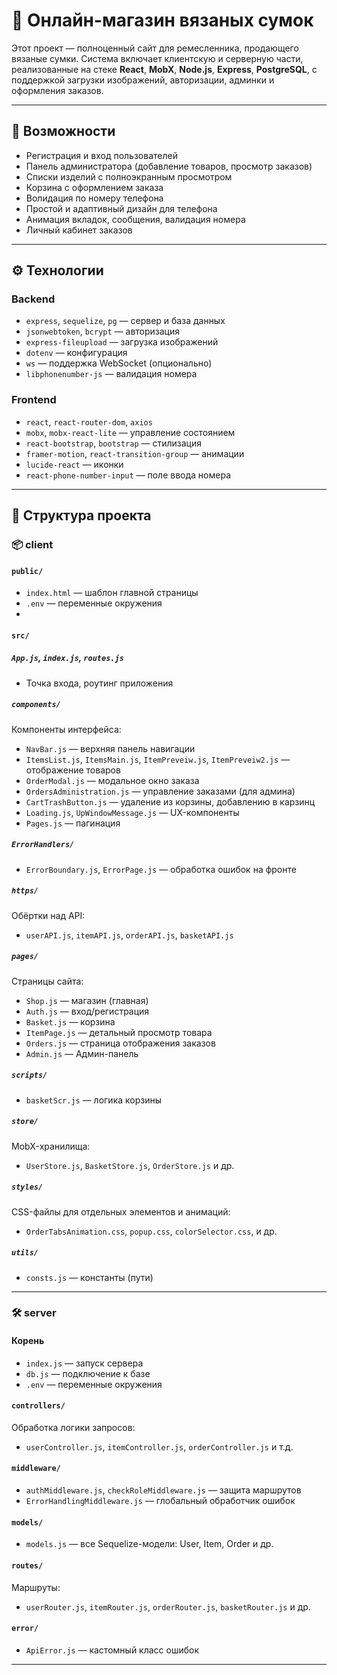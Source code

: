 # 🧶 Онлайн-магазин вязаных сумок

Этот проект — полноценный сайт для ремесленника, продающего вязаные сумки. Система включает клиентскую и серверную части, реализованные на стеке **React**, **MobX**, **Node.js**, **Express**, **PostgreSQL**, с поддержкой загрузки изображений, авторизации, админки и оформления заказов.

---

## 🚀 Возможности

- Регистрация и вход пользователей
- Панель администратора (добавление товаров, просмотр заказов)
- Списки изделий с полноэкранным просмотром
- Корзина с оформлением заказа
- Волидация по номеру телефона
- Простой и адаптивный дизайн для телефона
- Анимация вкладок, сообщения, валидация номера
- Личный кабинет заказов
---

## ⚙️ Технологии

### Backend

- `express`, `sequelize`, `pg` — сервер и база данных
- `jsonwebtoken`, `bcrypt` — авторизация
- `express-fileupload` — загрузка изображений
- `dotenv` — конфигурация
- `ws` — поддержка WebSocket (опционально)
- `libphonenumber-js` — валидация номера

### Frontend

- `react`, `react-router-dom`, `axios`
- `mobx`, `mobx-react-lite` — управление состоянием
- `react-bootstrap`, `bootstrap` — стилизация
- `framer-motion`, `react-transition-group` — анимации
- `lucide-react` — иконки
- `react-phone-number-input` — поле ввода номера

---

## 🧩 Структура проекта

### 📦 client ###

#### `public/`
- `index.html` — шаблон главной страницы
- `.env` — переменные окружения
- 
#### `src/`
##### `App.js`, `index.js`, `routes.js`
- Точка входа, роутинг приложения

##### `components/`
Компоненты интерфейса:
- `NavBar.js` — верхняя панель навигации
- `ItemsList.js`, `ItemsMain.js`, `ItemPreveiw.js`, `ItemPreveiw2.js` — отображение товаров
- `OrderModal.js` — модальное окно заказа
- `OrdersAdministration.js` — управление заказами (для админа)
- `CartTrashButton.js` — удаление из корзины, добавлению в карзинц
- `Loading.js`, `UpWindowMessage.js` — UX-компоненты
- `Pages.js` — пагинация

##### `ErrorHandlers/`
- `ErrorBoundary.js`, `ErrorPage.js` — обработка ошибок на фронте

##### `https/`
Обёртки над API:
- `userAPI.js`, `itemAPI.js`, `orderAPI.js`, `basketAPI.js`

##### `pages/`
Страницы сайта:
- `Shop.js` — магазин (главная)
- `Auth.js` — вход/регистрация
- `Basket.js` — корзина
- `ItemPage.js` — детальный просмотр товара
- `Orders.js` —  страница отображения заказов
- `Admin.js` — Админ-панель

##### `scripts/`
- `basketScr.js` — логика корзины

##### `store/`
MobX-хранилища:
- `UserStore.js`, `BasketStore.js`, `OrderStore.js` и др.

##### `styles/`
CSS-файлы для отдельных элементов и анимаций:
- `OrderTabsAnimation.css`, `popup.css`, `colorSelector.css`, и др.

##### `utils/`
- `consts.js` — константы (пути)

---

### 🛠 server ###

#### Корень
- `index.js` — запуск сервера
- `db.js` — подключение к базе
- `.env` — переменные окружения

#### `controllers/`
Обработка логики запросов:
- `userController.js`, `itemController.js`, `orderController.js` и т.д.

#### `middleware/`
- `authMiddleware.js`, `checkRoleMiddleware.js` — защита маршрутов
- `ErrorHandlingMiddleware.js` — глобальный обработчик ошибок

#### `models/`
- `models.js` — все Sequelize-модели: User, Item, Order и др.

#### `routes/`
Маршруты:
- `userRouter.js`, `itemRouter.js`, `orderRouter.js`, `basketRouter.js` и др.

#### `error/`
- `ApiError.js` — кастомный класс ошибок

---
